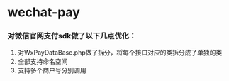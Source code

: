 # wechat-pay

<h3>对微信官网支付sdk做了以下几点优化：</h3>

  1. 对WxPayDataBase.php做了拆分，将每个接口对应的类拆分成了单独的类
  2. 全部支持命名空间
  3. 支持多个商户号分别调用
